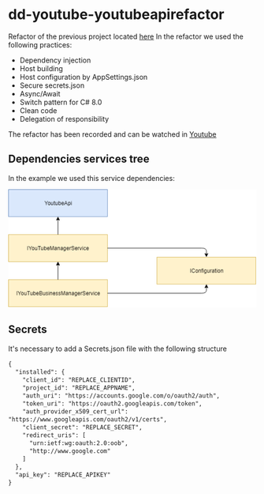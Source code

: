 # dd-youtube-youtubeapirefactor

Refactor of the previous project located [here](https://github.com/ddgranizo/dd-youtube-youtubeapi)
In the refactor we used the following practices:

- Dependency injection
- Host building
- Host configuration by AppSettings.json
- Secure secrets.json
- Async/Await
- Switch pattern for C# 8.0
- Clean code
- Delegation of responsibility  


The refactor has been recorded and can be watched in [Youtube](https://youtu.be/zEwTR1VCFTo "Video en youtube")

## Dependencies services tree
In the example we used this service dependencies:

![Texto alternativo](https://raw.githubusercontent.com/ddgranizo/dd-youtube-youtubeapirefactor/master/services_schema.png)

## Secrets
It's necessary to add a Secrets.json file with the following structure
```[json]
{
  "installed": {
    "client_id": "REPLACE_CLIENTID",
    "project_id": "REPLACE_APPNAME",
    "auth_uri": "https://accounts.google.com/o/oauth2/auth",
    "token_uri": "https://oauth2.googleapis.com/token",
    "auth_provider_x509_cert_url": "https://www.googleapis.com/oauth2/v1/certs",
    "client_secret": "REPLACE_SECRET",
    "redirect_uris": [
      "urn:ietf:wg:oauth:2.0:oob",
      "http://www.google.com"
    ]
  },
  "api_key": "REPLACE_APIKEY"
}
```
